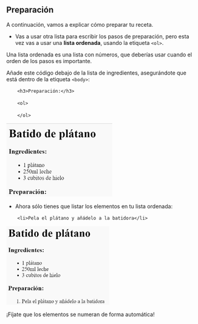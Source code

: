 ## Preparación

A continuación, vamos a explicar cómo preparar tu receta.

+ Vas a usar otra lista para escribir los pasos de preparación, pero esta vez vas a usar una **lista ordenada**, usando la etiqueta `<ol>`.

Una lista ordenada es una lista con números, que deberías usar cuando el orden de los pasos es importante.

Añade este código debajo de la lista de ingredientes, asegurándote que está dentro de la etiqueta `<body>`:
```
    <h3>Preparación:</h3>
    
    <ol>
    
    </ol>
```    

![screenshot](images/recipe-method.png)

+ Ahora sólo tienes que listar los elementos en tu lista ordenada:
```
    <li>Pela el plátano y añádelo a la batidora</li>
```    

![screenshot](images/recipe-ol.png)

¡Fíjate que los elementos se numeran de forma automática!